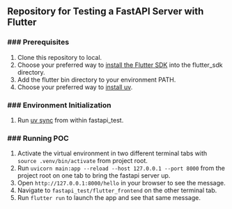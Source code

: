 ## Repository for Testing a FastAPI Server with Flutter
### ### Prerequisites ###
1. Clone this repository to local.
2. Choose your preferred way to [install the Flutter SDK](https://docs.flutter.dev/install) into the flutter_sdk directory.
3. Add the flutter bin directory to your environment PATH.
3. Choose your preferred way to [install uv](https://docs.astral.sh/uv/getting-started/installation/).

### ### Environment Initialization ###
1. Run [uv sync](https://docs.astral.sh/uv/guides/integration/github/#syncing-and-running) from within fastapi_test.

### ### Running POC ###
1. Activate the virtual environment in two different terminal tabs with `source .venv/bin/activate` from project root.
2. Run `uvicorn main:app --reload --host 127.0.0.1 --port 8000` from the project root on one tab to bring the fastapi server up.
3. Open `http://127.0.0.1:8000/hello` in your browser to see the message.
4. Navigate to `fastapi_test/flutter_frontend` on the other terminal tab.
5. Run `flutter run` to launch the app and see that same message.
